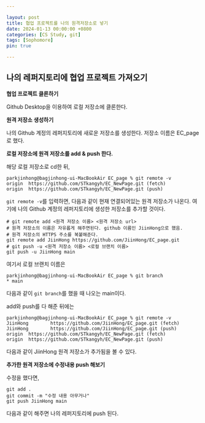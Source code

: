 ```yaml
---

layout: post
title: 협업 프로젝트를 나의 원격저장소로 넣기
date: 2024-01-13 00:00:00 +0800
categories: [CS Study, git]
tags: [Sophomore]
pin: true

---
```


## 나의 레퍼지토리에 협업 프로젝트 가져오기

**협업 프로젝트 클론하기**

Github Desktop을 이용하여 로컬 저장소에 클론한다.
  


**원격 저장소 생성하기**

나의 Github 계정의 레퍼지토리에 새로운 저장소를 생성한다.
저장소 이름은 EC_page로 했다.  
  

**로컬 저장소에 원격 저장소를 add & push 한다.**

해당 로컬 저장소로 cd한 뒤,

```shell
parkjinhong@bagjinhong-ui-MacBookAir EC_page % git remote -v
origin  https://github.com/STkangyh/EC_NewPage.git (fetch)
origin  https://github.com/STkangyh/EC_NewPage.git (push)
```  

`git remote -v`를 입력하면, 다음과 같이 현재 연결되어있는 원격 저장소가 나온다.
여기에 나의 Github 계정의 레퍼지토리에 생성한 저장소를 추가할 것이다.


```shell
# git remote add <원격 저장소 이름> <원격 저장소 url>
# 원격 저장소의 이름은 자유롭게 해주면된다. github 이름인 JiinHong으로 했음.
# 원격 저장소의 HTTPS 주소를 복붙해준다.
git remote add JiinHong https://github.com/JiinHong/EC_page.git
# git push -u <원격 저장소 이름> <로컬 브랜치 이름>
git push -u JiinHong main
```

여기서 로컬 브랜치 이름은
```shell
parkjinhong@bagjinhong-ui-MacBookAir EC_page % git branch
* main
```
다음과 같이 `git branch`를 했을 때 나오는 main이다.

add와 push를 다 해준 뒤에는 
```shell
parkjinhong@bagjinhong-ui-MacBookAir EC_page % git remote -v
JiinHong        https://github.com/JiinHong/EC_page.git (fetch)
JiinHong        https://github.com/JiinHong/EC_page.git (push)
origin  https://github.com/STkangyh/EC_NewPage.git (fetch)
origin  https://github.com/STkangyh/EC_NewPage.git (push)
```  
다음과 같이 JiinHong 원격 저장소가 추가됨을 볼 수 있다.

**추가한 원격 저장소에 수정내용 push 해보기**

수정을 했다면,

```shell
git add .
git commit -m "수정 내용 아무거나"
git push JiinHong main
```

다음과 같이 해주면 나의 레퍼지토리에 push 된다.
